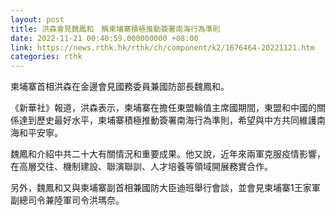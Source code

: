 ```yaml
---
layout: post
title: 洪森會見魏鳳和　稱柬埔寨積極推動簽署南海行為準則
date: 2022-11-21 00:40:59.000000000 +08:00
link: https://news.rthk.hk/rthk/ch/component/k2/1676464-20221121.htm
categories: rthk
---
```


柬埔寨首相洪森在金邊會見國務委員兼國防部長魏鳳和。

《新華社》報道，洪森表示，柬埔寨在擔任東盟輪值主席國期間，東盟和中國的關係達到歷史最好水平，柬埔寨積極推動簽署南海行為準則，希望與中方共同維護南海和平安寧。

魏鳳和介紹中共二十大有關情況和重要成果。他又說，近年來兩軍克服疫情影響，在高層交往、機制建設、聯演聯訓、人才培養等領域開展務實合作。

另外，魏鳳和又與柬埔寨副首相兼國防大臣迪班舉行會談，並會見柬埔寨1王家軍副總司令兼陸軍司令洪瑪奈。

　　
